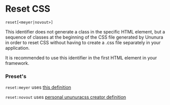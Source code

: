 # Reset CSS

`reset[<meyer|novout>]`

This identifier does not generate a class in the specific HTML element, but a sequence of classes at the beginning of the CSS file generated by Ununura in order to reset CSS without having to create a .css file separately in your application.

It is recommended to use this identifier in the first HTML element in your framework.

### Preset's

`reset:meyer` uses [this definition](https://meyerweb.com/eric/tools/css/reset/)

`reset:novout` uses [personal ununuracss creator definition](https://github.com/Novout/ununuracss/blob/main/packages/shared/src/defines.ts)

